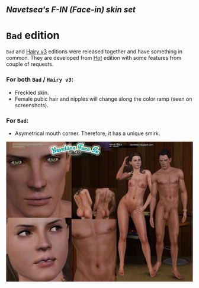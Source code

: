 ## _Navetsea's F-IN (Face-in) skin set_
# `Bad` edition

`Bad` and [Hairy v3](/mods/18.2%20Hairy%20v3) editions were released together and have something in common. They are developed from [Hot](/mods/17%20Hot) edition with some features from couple of requests.

### For both `Bad` / `Hairy v3`:

- Freckled skin.
- Female pubic hair and nipples will change along the color ramp (seen on screenshots).

### For `Bad`:

- Asymetrical mouth corner. Therefore, it has a unique smirk.


![Bad](/preview-images/18.1%20Bad.jpg)
